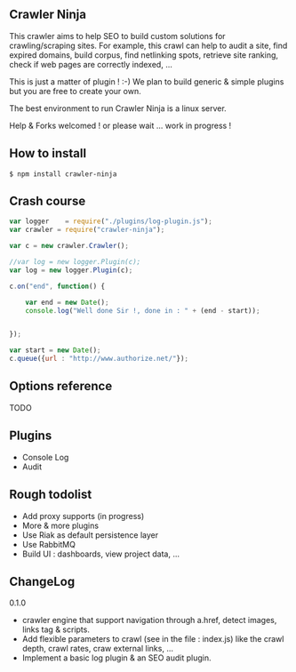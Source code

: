 Crawler Ninja
-------------

This crawler aims to help SEO to build custom solutions for crawling/scraping sites.
For example, this crawl can help to audit a site, find expired domains, build corpus, find netlinking spots, retrieve site ranking, check if web pages are correctly indexed, ...

This is just a matter of plugin ! :-) We plan to build generic & simple plugins but you are free to create your own.

The best environment to run Crawler Ninja is a linux server.


Help & Forks welcomed ! or please wait ... work in progress !

How to install
--------------

    $ npm install crawler-ninja


Crash course
------------

```javascript
var logger    = require("./plugins/log-plugin.js");
var crawler = require("crawler-ninja");

var c = new crawler.Crawler();

//var log = new logger.Plugin(c);
var log = new logger.Plugin(c);

c.on("end", function() {

    var end = new Date();
    console.log("Well done Sir !, done in : " + (end - start));


});

var start = new Date();
c.queue({url : "http://www.authorize.net/"});
```

Options reference
-----------------

TODO

Plugins
-------

- Console Log
- Audit



Rough todolist
--------------

 * Add proxy supports (in progress)
 * More & more plugins
 * Use Riak as default persistence layer
 * Use RabbitMQ
 * Build UI : dashboards, view project data, ...


ChangeLog
---------

0.1.0
 - crawler engine that support navigation through a.href, detect images, links tag & scripts.
 - Add flexible parameters to crawl (see in the file : index.js) like the crawl depth, crawl rates, craw external links, ...
 - Implement a basic log plugin & an SEO audit plugin.
